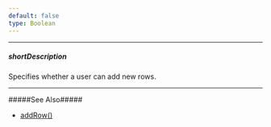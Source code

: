 ```yaml
---
default: false
type: Boolean
---
```

---
##### shortDescription
Specifies whether a user can add new rows.

---
#####See Also#####
- [addRow()](/api-reference/10%20UI%20Widgets/dxDataGrid/3%20Methods/addRow().md '{basewidgetpath}/Methods/#addRow')